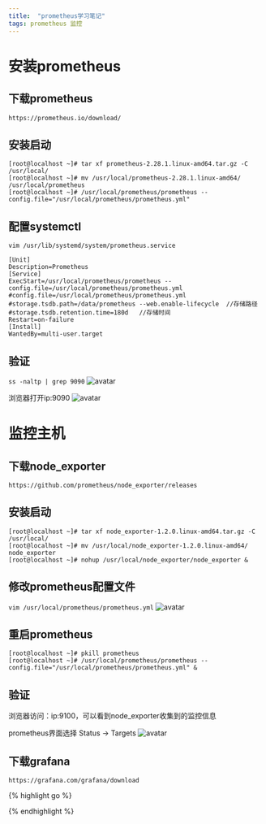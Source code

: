 ```yaml
---
title:  "prometheus学习笔记"
tags: prometheus 监控
---
```

# 安装prometheus
## 下载prometheus
```https://prometheus.io/download/```
## 安装启动
```
[root@localhost ~]# tar xf prometheus-2.28.1.linux-amd64.tar.gz -C /usr/local/
[root@localhost ~]# mv /usr/local/prometheus-2.28.1.linux-amd64/ /usr/local/prometheus
[root@localhost ~]# /usr/local/prometheus/prometheus --config.file="/usr/local/prometheus/prometheus.yml"
```
## 配置systemctl
```vim /usr/lib/systemd/system/prometheus.service```
```
[Unit]
Description=Prometheus
[Service]
ExecStart=/usr/local/prometheus/prometheus --config.file=/usr/local/prometheus/prometheus.yml
#config.file=/usr/local/prometheus/prometheus.yml
#storage.tsdb.path=/data/prometheus --web.enable-lifecycle  //存储路径
#storage.tsdb.retention.time=180d	//存储时间
Restart=on-failure
[Install]
WantedBy=multi-user.target
```
## 验证
```ss -naltp | grep 9090```
![avatar](/img/20210802172848.jpg)

浏览器打开ip:9090
![avatar](/img/20210802180343.jpg)

# 监控主机
## 下载node_exporter
```https://github.com/prometheus/node_exporter/releases```
## 安装启动
```
[root@localhost ~]# tar xf node_exporter-1.2.0.linux-amd64.tar.gz -C /usr/local/
[root@localhost ~]# mv /usr/local/node_exporter-1.2.0.linux-amd64/ node_exporter
[root@localhost ~]# nohup /usr/local/node_exporter/node_exporter &
```
## 修改prometheus配置文件
```vim /usr/local/prometheus/prometheus.yml```
![avatar](/img/20210802182158.jpg)
## 重启prometheus
```
[root@localhost ~]# pkill prometheus
[root@localhost ~]# /usr/local/prometheus/prometheus --config.file="/usr/local/prometheus/prometheus.yml" &
```
## 验证
浏览器访问：ip:9100，可以看到node_exporter收集到的监控信息

prometheus界面选择 Status -> Targets
![avatar](/img/20210802182555.jpg)

## 下载grafana
```https://grafana.com/grafana/download```



{% highlight go %}

{% endhighlight %}
